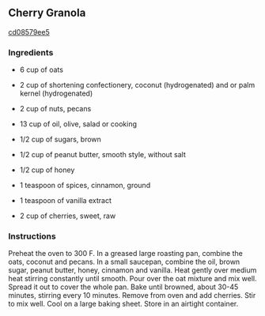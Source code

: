## Cherry Granola

[cd08579ee5](http://tastykitchen.com/recipes/breakfastbrunch/cherry-granola/)

### Ingredients

 - 6 cup of oats

 - 2 cup of shortening confectionery, coconut (hydrogenated) and or palm kernel (hydrogenated)

 - 2 cup of nuts, pecans

 - 13 cup of oil, olive, salad or cooking

 - 1/2 cup of sugars, brown

 - 1/2 cup of peanut butter, smooth style, without salt

 - 1/2 cup of honey

 - 1 teaspoon of spices, cinnamon, ground

 - 1 teaspoon of vanilla extract

 - 2 cup of cherries, sweet, raw

### Instructions

Preheat the oven to 300 F. In a greased large roasting pan, combine the oats, coconut and pecans. In a small saucepan, combine the oil, brown sugar, peanut butter, honey, cinnamon and vanilla. Heat gently over medium heat stirring constantly until smooth. Pour over the oat mixture and mix well. Spread it out to cover the whole pan. Bake until browned, about 30-45 minutes, stirring every 10 minutes. Remove from oven and add cherries. Stir to mix well. Cool on a large baking sheet. Store in an airtight container.